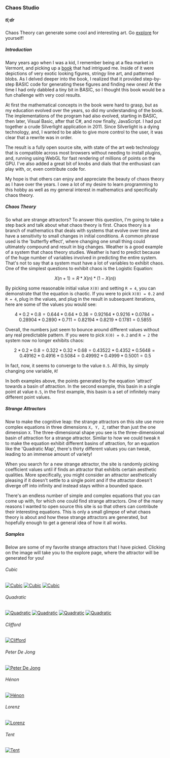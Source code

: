 ### Chaos Studio

##### tl;dr
Chaos Theory can generate some cool and interesting art. Go [explore](/#/explore) for yourself!

##### Introduction
Many years ago when I was a kid, I remember being at a flea market in Vermont, and picking up a 
[book](http://sprott.physics.wisc.edu/sa.htm) that had intrigued me.  Inside of it were 
depictions of very exotic looking figures, stringy line art, and patterned blobs.  As I delved 
deeper into the book, I realized that it provided step-by-step BASIC code for generating these 
figures and finding new ones!  At the time I had only dabbled a tiny bit in BASIC, so I thought 
this book would be a fun challenge with very cool results.

At first the mathematical concepts in the book were hard to grasp, but as my education evolved 
over the years, so did my understanding of the book.  The implementations of the program had 
also evolved, starting in BASIC, then later, Visual Basic, after that C#, and now finally, 
JavaScript.  I had put together a crude Silverlight application in 2011. Since Silverlight is 
a dying technology, and, I wanted to be able to give more control to the user, it was clear 
that a rewrite was in order.


The result is a fully open source site, with state of the art web technology that is compatible 
across most browsers without needing to install plugins, and, running using WebGL for fast 
rendering of millions of points on the GPU.  I've also added a great bit of knobs and dials that 
the enthusiast can play with, or, even contribute code for.


My hope is that others can enjoy and appreciate the beauty of chaos theory as I have over the 
years.  I owe a lot of my desire to learn programming to this hobby as well as my general interest 
in mathematics and specifically chaos theory. 

##### Chaos Theory
So what are strange attractors?  To answer this question, I'm going to take a step back and talk
about what chaos theory is first.  Chaos theory is a branch of mathematics that deals with
systems that evolve over time and have a sensitivity to small changes in initial conditions.
A common phrase used is the 'butterfly effect', where changing one small thing could ultimately
compound and result in big changes.  Weather is a good example of a system that chaos theory
studies.  Weather is hard to predict because of the huge number of variables involved in
predicting the entire system.  That's not to say that a system must have a lot of variables
to exhibit chaos.  One of the simplest questions to exhibit chaos is the Logistic Equation:

```math
X(n+1) = R * X(n) * (1 - X(n))
```

By picking some reasonable initial value `X(0)` and setting `R = 4`, you can demonstrate that
the equation is chaotic.  If you were to pick `X(0) = 0.2` and `R = 4`, plug in the values,
and plug in the result in subsequent iterations, here are some of the values you would see:

```math
4 * 0.2 * 0.8 = 0.64
4 * 0.64 * 0.36 = 0.9216
4 * 0.9216 * 0.0784 = 0.2890
4 * 0.2890 * 0.711 = 0.8219
4 * 0.8219 * 0.1781 = 0.5855
```

Overall, the numbers just seem to bounce around different values without any real predictable
pattern. If you were to pick `X(0) = 0.2` and `R = 2` the system now no longer exhibits chaos:

```math
2 * 0.2 * 0.8 = 0.32
2 * 0.32 * 0.68 = 0.4352
2 * 0.4352 * 0.5648 = 0.4916
2 * 0.4916 * 0.5084 = 0.4999
2 * 0.4999 * 0.5001 = 0.5
```

In fact, now, it seems to converge to the value `0.5`.  All this, by simply changing one
variable, `R`!

In both examples above, the points generated by the equation 'attract' towards a basin of
attraction.  In the second example, this basin in a single point at value `0.5`, in the first
example, this basin is a set of infinitely many different point values.

##### Strange Attractors
Now to make the cognitive leap: the strange attractors on this site use more complex equations
in three dimensions `X, Y, Z`, rather than just the one dimension `X`.  The three-dimensional
shape you see is the three-dimensional basin of attraction for a strange attractor.  Similar to
how we could tweak `R` to make the equation exhibit different basins of attraction, for an
equation like the 'Quadratic Map', there's thirty different values you can tweak, leading to an
immense amount of variety!

When you search for a new strange attractor, the site is randomly picking coefficient values
until if finds an attractor that exhibits certain aesthetic qualities.  More specifically, you
might consider an attractor aesthetically pleasing if it doesn't settle to a single point and
if the attractor doesn't diverge off into infinity and instead stays within a bounded space.

There's an endless number of simple and complex equations that you can come up with, for which
one could find strange attractors.  One of the many reasons I wanted to open source this
site is so that others can contribute their interesting equations.  This is only a small glimpse of
what chaos theory is about and how these strange attractors are generated, but hopefully enough
to get a general idea of how it all works.

##### Samples
Below are some of my favorite strange attractors that I have picked.  Clicking on the image will
take you to the explore page, where the attractor will be generated for you!

###### Cubic
[![Cubic](../png/cubic1.png)](http://chaos-studio.io/#/explore/PDE3OkF0dHJhY3RvclNuYXBzaG90MzptYXA8ODpDdWJpY01hcD4zOnJuZzwyNzpMaW5lYXJDb25ncnVlbnRpYWxHZW5lcmF0b3I0OnNlZWQoMTQ3NzExNjEzOTcwMyk+MTc6c3RhcnRpbmdJdGVyYXRpb24oMjAwMCk+)
[![Cubic](../png/cubic2.png)](http://chaos-studio.io/#/explore/PDE3OkF0dHJhY3RvclNuYXBzaG90MzptYXA8ODpDdWJpY01hcD4zOnJuZzwyNzpMaW5lYXJDb25ncnVlbnRpYWxHZW5lcmF0b3I0OnNlZWQoMTQ3NzE0OTY0MTM1Myk+MTc6c3RhcnRpbmdJdGVyYXRpb24oMjAwMCk+)
[![Cubic](../png/cubic3.png)](http://chaos-studio.io/#/explore/PDE3OkF0dHJhY3RvclNuYXBzaG90MzptYXA8ODpDdWJpY01hcD4zOnJuZzwyNzpMaW5lYXJDb25ncnVlbnRpYWxHZW5lcmF0b3I0OnNlZWQoMTQ3NzE0OTc4NTg3MSk+MTc6c3RhcnRpbmdJdGVyYXRpb24oMjAwMCk+)

###### Quadratic
[![Quadratic](../png/quadratic1.png)](http://chaos-studio.io/#/explore/PDE3OkF0dHJhY3RvclNuYXBzaG90MzptYXA8MTI6UXVhZHJhdGljTWFwPjM6cm5nPDI3OkxpbmVhckNvbmdydWVudGlhbEdlbmVyYXRvcjQ6c2VlZCgxNDc3MTQ4MzY2MzM1KT4xNzpzdGFydGluZ0l0ZXJhdGlvbigyMDAwKT4=)
[![Quadratic](../png/quadratic2.png)](http://chaos-studio.io/#/explore/PDE3OkF0dHJhY3RvclNuYXBzaG90MzptYXA8MTI6UXVhZHJhdGljTWFwPjM6cm5nPDI3OkxpbmVhckNvbmdydWVudGlhbEdlbmVyYXRvcjQ6c2VlZCgxNDc3MTQ4NTkwMjg4KT4xNzpzdGFydGluZ0l0ZXJhdGlvbigyMDAwKT4=)
[![Quadratic](../png/quadratic3.png)](http://chaos-studio.io/#/explore/PDE3OkF0dHJhY3RvclNuYXBzaG90MzptYXA8MTI6UXVhZHJhdGljTWFwPjM6cm5nPDI3OkxpbmVhckNvbmdydWVudGlhbEdlbmVyYXRvcjQ6c2VlZCgxNDc3MTQ4OTU5MDkwKT4xNzpzdGFydGluZ0l0ZXJhdGlvbigyMDAwKT4=)
[![Quadratic](../png/quadratic4.png)](http://chaos-studio.io/#/explore/PDE3OkF0dHJhY3RvclNuYXBzaG90MzptYXA8MTI6UXVhZHJhdGljTWFwPjM6cm5nPDI3OkxpbmVhckNvbmdydWVudGlhbEdlbmVyYXRvcjQ6c2VlZCgxNDc3MTUzMjQ2MTUxKT4xNzpzdGFydGluZ0l0ZXJhdGlvbigyMDAwKT4=)

###### Clifford
[![Clifford](../png/clifford1.png)](http://chaos-studio.io/#/explore/PDE3OkF0dHJhY3RvclNuYXBzaG90MzptYXA8MTE6Q2xpZmZvcmRNYXA+Mzpybmc8Mjc6TGluZWFyQ29uZ3J1ZW50aWFsR2VuZXJhdG9yNDpzZWVkKDE0NzcxNDk5MTI2MjkpPjE3OnN0YXJ0aW5nSXRlcmF0aW9uKDIwMDApPg==)

###### Peter De Jong
[![Peter De Jong](../png/peterDeJong1.png)](http://chaos-studio.io/#/explore/PDE3OkF0dHJhY3RvclNuYXBzaG90MzptYXA8MTQ6UGV0ZXJEZUpvbmdNYXA+Mzpybmc8Mjc6TGluZWFyQ29uZ3J1ZW50aWFsR2VuZXJhdG9yNDpzZWVkKDE0NzcxNTAwMjk5ODEpPjE3OnN0YXJ0aW5nSXRlcmF0aW9uKDIwMDApPg==)

###### Hénon
[![Hénon](../png/henon1.png)](http://chaos-studio.io/#/explore/PDE3OkF0dHJhY3RvclNuYXBzaG90MzptYXA8ODpIZW5vbk1hcD4zOnJuZzwyNzpMaW5lYXJDb25ncnVlbnRpYWxHZW5lcmF0b3I0OnNlZWQoMTQ3NzE1MDI2MTEzNyk+MTc6c3RhcnRpbmdJdGVyYXRpb24oMjAwMCk+)

###### Lorenz
[![Lorenz](../png/lorenz1.png)](http://chaos-studio.io/#/explore/PDE3OkF0dHJhY3RvclNuYXBzaG90MzptYXA8OTpMb3JlbnpNYXA+Mzpybmc8Mjc6TGluZWFyQ29uZ3J1ZW50aWFsR2VuZXJhdG9yNDpzZWVkKDE0NzcxNTA2NTQyNTUpPjE3OnN0YXJ0aW5nSXRlcmF0aW9uKDIwMDApPg==)

###### Tent
[![Tent](../png/tent1.png)](http://chaos-studio.io/#/explore/PDE3OkF0dHJhY3RvclNuYXBzaG90MzptYXA8NzpUZW50TWFwPjM6cm5nPDI3OkxpbmVhckNvbmdydWVudGlhbEdlbmVyYXRvcjQ6c2VlZCgxNDc3MTUwNzYzNjMwKT4xNzpzdGFydGluZ0l0ZXJhdGlvbigyMDAwKT4=)

